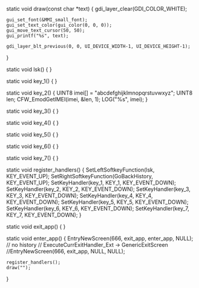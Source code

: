 static void draw(const char *text) {
    gdi_layer_clear(GDI_COLOR_WHITE);

    gui_set_font(&MMI_small_font);
    gui_set_text_color(gui_color(0, 0, 0));
	gui_move_text_cursor(50, 50);
	gui_printf("%s", text);

    gdi_layer_blt_previous(0, 0, UI_DEVICE_WIDTH-1, UI_DEVICE_HEIGHT-1);
}

static void lsk() {
}

static void key_1() {
}

static void key_2() {
    UINT8 imei[] = "abcdefghijklmnopqrstuvwxyz";
    UINT8 len;
    CFW_EmodGetIMEI(imei, &len, 1);
    LOG("%s", imei);
}

static void key_3() {
}

static void key_4() {
}

static void key_5() {
}

static void key_6() {
}

static void key_7() {
}

static void register_handlers() {
    SetLeftSoftkeyFunction(lsk, KEY_EVENT_UP);
    SetRightSoftkeyFunction(GoBackHistory, KEY_EVENT_UP);
	SetKeyHandler(key_1, KEY_1, KEY_EVENT_DOWN);
	SetKeyHandler(key_2, KEY_2, KEY_EVENT_DOWN);
	SetKeyHandler(key_3, KEY_3, KEY_EVENT_DOWN);
	SetKeyHandler(key_4, KEY_4, KEY_EVENT_DOWN);
	SetKeyHandler(key_5, KEY_5, KEY_EVENT_DOWN);
	SetKeyHandler(key_6, KEY_6, KEY_EVENT_DOWN);
	SetKeyHandler(key_7, KEY_7, KEY_EVENT_DOWN);
}

static void exit_app() {
}

static void enter_app() {
	EntryNewScreen(666, exit_app, enter_app, NULL);
    // no history
    // ExecuteCurrExitHandler_Ext -> GenericExitScreen
    //EntryNewScreen(666, exit_app, NULL, NULL);

	register_handlers();
	draw("");
}